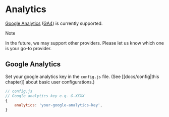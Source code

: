 # Analytics

[Google Analytics](https://analytics.google.com/analytics/web/provision/#/provision) ([GA4](https://support.google.com/analytics/answer/10089681?hl=en)) is currently supported.

> [!note]
> In the future, we may support other providers. Please let us know which one is your go-to provider.

## Google Analytics

Set your google analytics key in the `config.js` file.
(See [[docs/config|this chapter]] about basic user configurations.)

```js
// config.js
// Google analytics key e.g. G-XXXX
{
	analytics: 'your-google-analytics-key',
}
```
